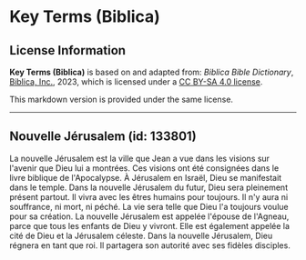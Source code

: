 # Key Terms (Biblica)

## License Information

**Key Terms (Biblica)** is based on and adapted from: _Biblica Bible Dictionary_, [Biblica, Inc.](https://www.biblica.com/), 2023, which is licensed under a [CC BY-SA 4.0 license](https://creativecommons.org/licenses/by-sa/4.0/legalcode.en).

This markdown version is provided under the same license.



--------------------------------

## Nouvelle Jérusalem (id: 133801)

La nouvelle Jérusalem est la ville que Jean a vue dans les visions sur l'avenir que Dieu lui a montrées. Ces visions ont été consignées dans le livre biblique de l'Apocalypse. À Jérusalem en Israël, Dieu se manifestait dans le temple. Dans la nouvelle Jérusalem du futur, Dieu sera pleinement présent partout. Il vivra avec les êtres humains pour toujours. Il n'y aura ni souffrance, ni mort, ni péché. La vie sera telle que Dieu l'a toujours voulue pour sa création. La nouvelle Jérusalem est appelée l'épouse de l'Agneau, parce que tous les enfants de Dieu y vivront. Elle est également appelée la cité de Dieu et la Jérusalem céleste. Dans la nouvelle Jérusalem, Dieu régnera en tant que roi. Il partagera son autorité avec ses fidèles disciples.


